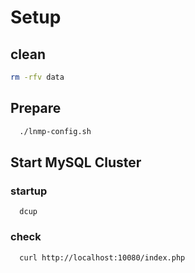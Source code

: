 # Setup
## clean
```bash
rm -rfv data
```

## Prepare
```bash
  ./lnmp-config.sh
```

## Start MySQL Cluster
### startup
```
  dcup
```
### check
```
  curl http://localhost:10080/index.php
```
